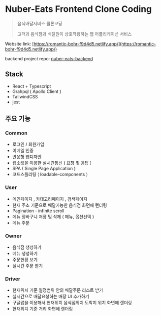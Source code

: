 # Nuber-Eats Frontend Clone Coding

> 음식배달서비스 클론코딩
>
> 고객과 음식점과 배달원이 상호작용하는 웹 어플리케이션 서비스

Website link: [https://romantic-bohr-f9d4d5.netlify.app/](https://romantic-bohr-f9d4d5.netlify.app/) 

backend project repo: [nuber-eats-backend](https://github.com/dong-woogie/nuber-eats-backend)

## Stack

* React + Typescript
* Grahpql ( Apollo Client )
* TailwindCSS
* jest

## 주요 기능

### Common

* 로그인 / 회원가입
* 이메일 인증
* 반응형 웹디자인
* 웹소켓을 이용한 실시간통신 ( 요청 및 응답 )
* SPA ( Single Page Application )
* 코드스플리팅 ( loadable-components )

### User

* 메인페이지 , 카테고리페이지 , 검색페이지
* 현재 주소 기준으로 배달가능한 음식점 화면에 렌더링
* Pagination - infinite scroll
* 메뉴 장바구니 저장 및 삭제 ( 메뉴, 옵션선택 )
* 메뉴 주문

### Owner

* 음식점 생성하기
* 메뉴 생성하기
* 주문현황 보기
* 실시간 주문 받기

### Driver

* 현재위치 기준 일정범위 안의 배달주문 리스트 받기
* 실시간으로 배달요청하는 매장 UI 추가하기
* 구글맵을 이용해서 현재위치 음식점위치 도착지 위치 화면에 렌더링
* 현재위치 기준 거리 화면에 렌더링